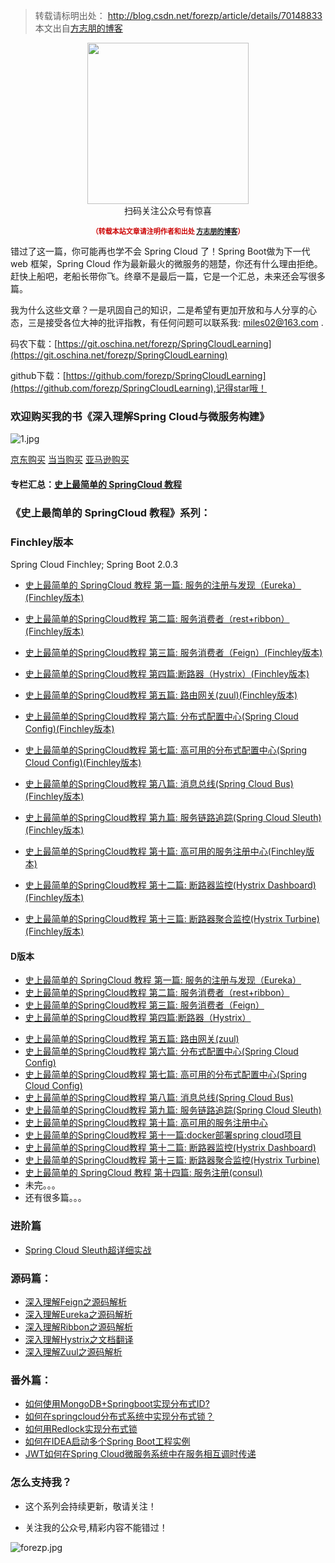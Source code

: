 
>转载请标明出处： 
> http://blog.csdn.net/forezp/article/details/70148833
> 本文出自[方志朋的博客](http://blog.csdn.net/forezp)

<div>
    <p align="center">
        <img src="https://www.fangzhipeng.com/img/avatar.jpg" width="258" height="258"/>
        <br>
        扫码关注公众号有惊喜
    </p>
    <p align="center" style="margin-top: 15px; font-size: 11px;color: #cc0000;">
        <strong>（转载本站文章请注明作者和出处 <a href="https://www.fangzhipeng.com">方志朋的博客</a>）</strong>
    </p>
</div>

错过了这一篇，你可能再也学不会 Spring Cloud 了！Spring Boot做为下一代 web 框架，Spring Cloud 作为最新最火的微服务的翘楚，你还有什么理由拒绝。赶快上船吧，老船长带你飞。终章不是最后一篇，它是一个汇总，未来还会写很多篇。



我为什么这些文章？一是巩固自己的知识，二是希望有更加开放和与人分享的心态，三是接受各位大神的批评指教，有任何问题可以联系我: miles02@163.com .

码农下载：[https://git.oschina.net/forezp/SpringCloudLearning](https://git.oschina.net/forezp/SpringCloudLearning)

github下载：[https://github.com/forezp/SpringCloudLearning](https://github.com/forezp/SpringCloudLearning),记得star哦！

### 欢迎购买我的书《深入理解Spring Cloud与微服务构建》

![1.jpg](https://upload-images.jianshu.io/upload_images/2279594-3d9ee1555f555040.jpg?imageMogr2/auto-orient/strip%7CimageView2/2/w/150)

[京东购买](https://item.jd.com/12312724.html)  [当当购买](http://product.dangdang.com/25231114.html) [亚马逊购买](https://www.amazon.cn/dp/B079J8SCGY/ref=sr_1_2?ie=UTF8&qid=1521344315&sr=8-2&keywords=spring+cloud)

#### 专栏汇总：[史上最简单的 SpringCloud 教程](https://www.fangzhipeng.com/archive/?tag=SpringCloud)

### 《史上最简单的 SpringCloud 教程》系列：

### Finchley版本 

Spring Cloud Finchley; Spring Boot 2.0.3

* [史上最简单的 SpringCloud 教程 第一篇: 服务的注册与发现（Eureka）(Finchley版本)](https://www.fangzhipeng.com/springcloud/2018/08/30/sc-f1-eureka/)
* [史上最简单的SpringCloud教程 第二篇: 服务消费者（rest+ribbon）(Finchley版本)](https://www.fangzhipeng.com/springcloud/2018/08/30/sc-f2-ribbon/)
* [史上最简单的SpringCloud教程 第三篇: 服务消费者（Feign）(Finchley版本)](https://www.fangzhipeng.com/springcloud/2018/08/30/sc-f3-feign/)
* [史上最简单的SpringCloud教程 第四篇:断路器（Hystrix）(Finchley版本)](https://www.fangzhipeng.com/springcloud/2018/08/30/sc-f4-hystrix/)
* [ 史上最简单的SpringCloud教程 第五篇: 路由网关(zuul)(Finchley版本)](https://www.fangzhipeng.com/springcloud/2018/08/30/sc-f5-zuul/)
* [史上最简单的SpringCloud教程 第六篇: 分布式配置中心(Spring Cloud Config)(Finchley版本)](https://www.fangzhipeng.com/springcloud/2018/08/30/sc-f6-config/)
* [史上最简单的SpringCloud教程 第七篇: 高可用的分布式配置中心(Spring Cloud Config)(Finchley版本)](https://www.fangzhipeng.com/springcloud/2018/08/30/sc-f7-config/)
* [史上最简单的SpringCloud教程 第八篇: 消息总线(Spring Cloud Bus)(Finchley版本)](https://www.fangzhipeng.com/springcloud/2018/08/30/sc-f8-bus/)
* [史上最简单的SpringCloud教程 第九篇: 服务链路追踪(Spring Cloud Sleuth)(Finchley版本)](https://www.fangzhipeng.com/springcloud/2018/08/30/sc-f9-sleuth/)
* [史上最简单的SpringCloud教程 第十篇: 高可用的服务注册中心(Finchley版本)](https://www.fangzhipeng.com/springcloud/2018/08/30/sc-f10-eureka/)

* [史上最简单的SpringCloud教程 第十二篇: 断路器监控(Hystrix Dashboard)(Finchley版本)](https://www.fangzhipeng.com/springcloud/2018/08/30/sc-f12-dash/)
* [史上最简单的SpringCloud教程 第十三篇: 断路器聚合监控(Hystrix Turbine)(Finchley版本)](https://www.fangzhipeng.com/springcloud/2018/08/30/sc-f13-turbine/)



#### D版本

- [史上最简单的 SpringCloud 教程 第一篇: 服务的注册与发现（Eureka）](https://www.fangzhipeng.com/springcloud/2017/07/12/sc01-eureka/)
- [史上最简单的SpringCloud教程 第二篇: 服务消费者（rest+ribbon）](https://www.fangzhipeng.com/springcloud/2017/07/12/sc02-rest-ribbon/)
- [史上最简单的SpringCloud教程 第三篇: 服务消费者（Feign）](https://www.fangzhipeng.com/springcloud/2017/07/12/sc03-feign/)
- [史上最简单的SpringCloud教程 第四篇:断路器（Hystrix）](https://www.fangzhipeng.com/springcloud/2017/07/12/sc04-hystrix/)
* [ 史上最简单的SpringCloud教程 第五篇: 路由网关(zuul)](https://www.fangzhipeng.com/springcloud/2017/07/12/sc05-zuul/)
* [史上最简单的SpringCloud教程 第六篇: 分布式配置中心(Spring Cloud Config)](https://www.fangzhipeng.com/springcloud/2017/07/12/sc06-config/)
* [史上最简单的SpringCloud教程 第七篇: 高可用的分布式配置中心(Spring Cloud Config)](https://www.fangzhipeng.com/springcloud/2017/07/12/sc07-config/)
* [史上最简单的SpringCloud教程 第八篇: 消息总线(Spring Cloud Bus)](https://www.fangzhipeng.com/springcloud/2017/07/12/sc08-bus/)
* [史上最简单的SpringCloud教程 第九篇: 服务链路追踪(Spring Cloud Sleuth)](https://www.fangzhipeng.com/springcloud/2017/07/12/sc09-sleuth/)
* [史上最简单的SpringCloud教程 第十篇: 高可用的服务注册中心](https://www.fangzhipeng.com/springcloud/2017/07/12/sc-ha-eureka/)
* [史上最简单的SpringCloud教程 第十一篇:docker部署spring cloud项目](https://www.fangzhipeng.com/springcloud/2017/07/12/sc11-docker/)
* [史上最简单的SpringCloud教程 第十二篇: 断路器监控(Hystrix Dashboard)](https://www.fangzhipeng.com/springcloud/2017/07/12/sc12-hystix-dashbd/)
* [史上最简单的SpringCloud教程 第十三篇: 断路器聚合监控(Hystrix Turbine)](https://www.fangzhipeng.com/springcloud/2017/07/12/sc13-turbine/)
* [ 史上最简单的 SpringCloud 教程 第十四篇: 服务注册(consul)](https://www.fangzhipeng.com/springcloud/2017/07/12/sc14-consul/)
*  未完。。。
*  还有很多篇。。。
 
### 进阶篇

* [ Spring Cloud Sleuth超详细实战](https://www.fangzhipeng.com/springcloud/2017/09/13/springcloud-sleuth/)

### 源码篇：

* [深入理解Feign之源码解析](https://www.fangzhipeng.com/springcloud/2017/09/12/sc-feign-raw/)
* [深入理解Eureka之源码解析](https://www.fangzhipeng.com/springcloud/2017/09/12/eureka-resources/)
* [深入理解Ribbon之源码解析](https://www.fangzhipeng.com/springcloud/2017/09/12/Ribbon-resources/)
*  [ 深入理解Hystrix之文档翻译](http://blog.csdn.net/forezp/article/details/75333088)
* [深入理解Zuul之源码解析](https://www.fangzhipeng.com/springcloud/2017/09/12/sc-zuul-raw/)

### 番外篇：

* [如何使用MongoDB+Springboot实现分布式ID?](http://blog.csdn.net/forezp/article/details/69056017)
* [ 如何在springcloud分布式系统中实现分布式锁？](http://blog.csdn.net/forezp/article/details/68957681)
* [ 如何用Redlock实现分布式锁](http://blog.csdn.net/forezp/article/details/70305336)
* [ 如何在IDEA启动多个Spring Boot工程实例](http://blog.csdn.net/forezp/article/details/76408139)
* [ JWT如何在Spring Cloud微服务系统中在服务相互调时传递](http://blog.csdn.net/forezp/article/details/78676036)

### 怎么支持我？

* 这个系列会持续更新，敬请关注！


* 关注我的公众号,精彩内容不能错过！

![forezp.jpg](http://upload-images.jianshu.io/upload_images/2279594-0805748d92bba033.jpg?imageMogr2/auto-orient/strip%7CimageView2/2/w/200)





